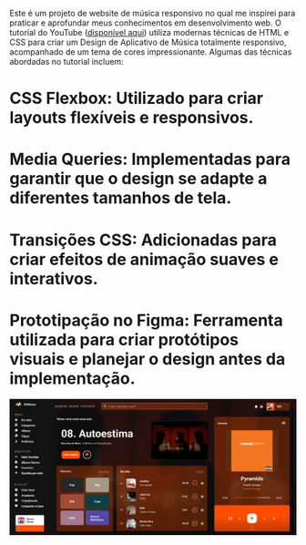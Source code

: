 Este é um projeto de website de música responsivo no qual me inspirei para praticar e aprofundar meus conhecimentos em desenvolvimento web. O tutorial do YouTube ([disponível aqui](https://youtu.be/Fwyo1AqvzM4)) utiliza modernas técnicas de HTML e CSS para criar um Design de Aplicativo de Música totalmente responsivo, acompanhado de um tema de cores impressionante. Algumas das técnicas abordadas no tutorial incluem:

# CSS Flexbox: Utilizado para criar layouts flexíveis e responsivos.
# Media Queries: Implementadas para garantir que o design se adapte a diferentes tamanhos de tela.
# Transições CSS: Adicionadas para criar efeitos de animação suaves e interativos.
# Prototipação no Figma: Ferramenta utilizada para criar protótipos visuais e planejar o design antes da implementação.
![screenshot](screenshot.png)